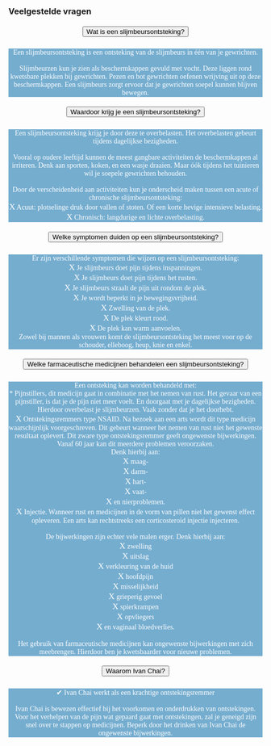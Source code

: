 ### Veelgestelde vragen
<!--START faq -->
<section id=faq>
<div data-aos="fade-right" class="col-md-12 aos-init aos-animate">
                    <div class="accordion" id="faqAccordion">
                        <div class="card shadow">
                            <div class="card-header" id="heading_1">
                                <h5 style="font-family:papyrus; text-align:center" class="mb-0">
                                    <button class="btn btn-link collapsed" type="button" data-toggle="collapse" data-target="#collapse_1" aria-expanded="false" aria-controls="collapse_1">Wat is een slijmbeursontsteking?</button>
                                </h5>
                            </div>
                            <div id="collapse_1" class="collapse" aria-labelledby="heading_1" data-parent="#faqAccordion" style="">
                                <div class="card-body" style="background-color: #75adcf; color: white">
                                    <p style="font-family:candara; text-align:center">Een slijmbeursontsteking is een ontsteking van de slijmbeurs in één van je gewrichten.<br><br>Slijmbeurzen kun je zien als beschermkappen gevuld met vocht. Deze liggen rond kwetsbare plekken bij gewrichten. Pezen en bot gewrichten oefenen wrijving uit op deze beschermkappen. Een slijmbeurs zorgt ervoor dat je gewrichten soepel kunnen blijven bewegen.
                                    </p>
                                </div>
                            </div>
                        </div>
                        <div class="card shadow">
                            <div class="card-header" id="heading_2">
                                <h5 style="font-family:papyrus; text-align:center" class="mb-0">
                                    <button class="btn btn-link collapsed" type="button" data-toggle="collapse" data-target="#collapse_2" aria-expanded="false" aria-controls="collapse_2">Waardoor krijg je een slijmbeursontsteking?
                                    </button>
                                </h5>
                            </div>
                            <div id="collapse_2" class="collapse" aria-labelledby="heading_2" data-parent="#faqAccordion" style="">
                                <div class="card-body" style="background-color: #75adcf; color: white">
                                    <p style="font-family:candara; text-align:center">Een slijmbeursontsteking krijg je door deze te overbelasten. Het overbelasten gebeurt tijdens dagelijkse bezigheden.<br><br>Vooral op oudere leeftijd kunnen de meest gangbare activiteiten de beschermkappen al irriteren. Denk aan sporten, koken, en een wasje draaien. Maar óók tijdens het tuinieren wil je soepele gewrichten behouden.<br><br>Door de verscheidenheid aan activiteiten kun je onderscheid maken tussen een acute of chronische slijmbeursontsteking:<br><big>X</big> Acuut: plotselinge druk door vallen of stoten. Of een korte hevige intensieve belasting.<br><big>X</big> Chronisch: langdurige en lichte overbelasting.</p>
                                </div>
                            </div>
                        </div>
                        <div class="card shadow">
                            <div class="card-header" id="heading_3">
                                <h5 style="font-family:papyrus; text-align:center" class="mb-0">
                                    <button class="btn btn-link collapsed" type="button" data-toggle="collapse" data-target="#collapse_3" aria-expanded="false" aria-controls="collapse_3">Welke symptomen duiden op een slijmbeursontsteking?
                                    </button>
                                </h5>
                            </div>
                            <div id="collapse_3" class="collapse" aria-labelledby="heading_3" data-parent="#faqAccordion" style="">
                                <div class="card-body" style="background-color: #75adcf; color: white">
                                    <p style="font-family:candara; text-align:center">Er zijn verschillende symptomen die wijzen op een slijmbeursontsteking:<br><big>X</big> Je slijmbeurs doet pijn tijdens inspanningen.<br><big>X</big> Je slijmbeurs doet pijn tijdens het rusten.<br><big>X</big> Je slijmbeurs straalt de pijn uit rondom de plek.<br><big>X</big> Je wordt beperkt in je bewegingsvrijheid.<br><big>X</big>  Zwelling van de plek.<br><big>X</big> De plek kleurt rood.<br><big>X</big> De plek kan warm aanvoelen.<br>Zowel bij mannen als vrouwen komt de slijmbeursontsteking het meest voor op de schouder, elleboog, heup, knie en enkel.
                                    </p>
                                </div>
                            </div>
                        </div>
                        <div class="card shadow">
                            <div class="card-header" id="heading_4">
                                <h5 style="font-family:papyrus; text-align:center" class="mb-0">
                                    <button class="btn btn-link collapsed" type="button" data-toggle="collapse" data-target="#collapse_4" aria-expanded="false" aria-controls="collapse_4">Welke farmaceutische medicijnen behandelen een slijmbeursontsteking?</button>
                                </h5>
                            </div>
                            <div id="collapse_4" class="collapse" aria-labelledby="heading_4" data-parent="#faqAccordion" style="">
                                <div class="card-body" style="background-color: #75adcf; color: white">
                                    <p style="font-family:candara; text-align:center">Een ontsteking kan worden behandeld met:<br>* Pijnstillers, dit medicijn gaat in combinatie met het nemen van rust. Het gevaar van een pijnstiller, is dat je de pijn niet meer voelt. En doorgaat met je dagelijkse bezigheden. Hierdoor overbelast je slijmbeurzen. Vaak zonder dat je het doorhebt.<br><big>X</big> Ontstekingsremmers type NSAID. Na bezoek aan een arts wordt dit type medicijn waarschijnlijk voorgeschreven. Dit gebeurt wanneer het nemen van rust niet het gewenste resultaat oplevert. Dit zware type ontstekingsremmer geeft ongewenste bijwerkingen. Vanaf 60 jaar kan dit meerdere problemen veroorzaken.<br>Denk hierbij aan:<br><big>X</big> maag-<br><big>X</big> darm-<br><big>X</big> hart-<br><big>X</big> vaat-<br><big>X</big> en nierproblemen.<br><big>X</big> Injectie. Wanneer rust en medicijnen in de vorm van pillen niet het gewenst effect opleveren. Een arts kan rechtstreeks een corticosteroïd injectie injecteren.<br><br>De bijwerkingen zijn echter vele malen erger. Denk hierbij aan:<br><big>X</big> zwelling<br><big>X</big> uitslag<br><big>X</big> verkleuring van de huid<br><big>X</big> hoofdpijn<br><big>X</big> misselijkheid<br><big>X</big> grieperig gevoel<br><big>X</big> spierkrampen<br><big>X</big> opvliegers<br><big>X</big> en vaginaal bloedverlies.<br><br>Het gebruik van farmaceutische medicijnen kan ongewenste bijwerkingen met zich meebrengen. Hierdoor ben je kwetsbaarder voor nieuwe problemen.</p>
                                </div>
                            </div>
                        </div>
                        <div class="card shadow">
                            <div class="card-header" id="heading_5">
                                <h5 style="font-family:papyrus; text-align:center" class="mb-0">
                                    <button class="btn btn-link collapsed" type="button" data-toggle="collapse" data-target="#collapse_5" aria-expanded="false" aria-controls="collapse_5">Waarom Ivan Chai?</button>
                                </h5>
                            </div>
                            <div id="collapse_5" class="collapse" aria-labelledby="heading_5" data-parent="#faqAccordion" style="">
                                <div class="card-body" style="background-color: #75adcf; color: white">
                                    <p style="font-family:candara; text-align:center">✔ Ivan Chai werkt als een krachtige ontstekingsremmer<br><br>Ivan Chai is bewezen effectief bij het voorkomen en onderdrukken van ontstekingen. Voor het verhelpen van de pijn wat gepaard gaat met ontstekingen, zal je geneigd zijn snel over te stappen op medicijnen. Beperk door het drinken van Ivan Chai de ongewenste bijwerkingen.
                                    </p>
                                </div>
                            </div>
                        </div>
                    </section>
                <!--END faq -->
